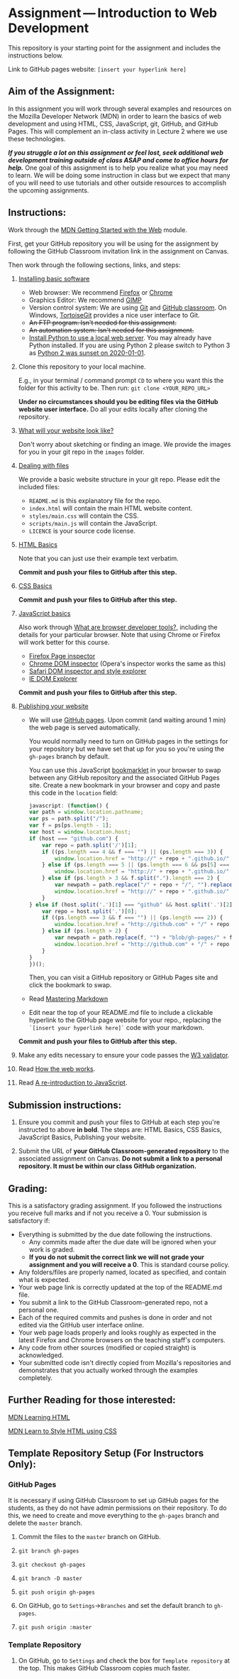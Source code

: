 # Assignment — Introduction to Web Development

This repository is your starting point for the assignment and includes the instructions below. 

Link to GitHub pages website: `[insert your hyperlink here]`


## Aim of the Assignment:

In this assignment you will work through several examples and resources on the Mozilla Developer Network (MDN) in order to learn the basics of web development and using HTML, CSS, JavaScript,  git, GitHub, and GitHub Pages. This will complement an in-class activity in Lecture 2 where we use these technologies.

**_If you struggle a lot on this assignment or feel lost, seek additional web development training outside of class ASAP and come to office hours for help._** One goal of this assignment is to help you realize what you may need to learn. We will be doing some instruction in class but we expect that many of you will need to use tutorials and other outside resources to accomplish the upcoming assignments.


## Instructions:

Work through the [MDN Getting Started with the Web](https://developer.mozilla.org/en-US/docs/Learn/Getting_started_with_the_web) module.

First, get your GitHub repository you will be using for the assignment by following the GitHub Classroom invitation link in the assignment on Canvas.

Then work through the following sections, links, and steps:

1. [Installing basic software](https://developer.mozilla.org/en-US/Learn/Getting_started_with_the_web/Installing_basic_software)
    *   Web browser: We recommend [Firefox](https://www.mozilla.org/en-US/firefox/new/) or [Chrome](https://www.google.com/chrome/)
    *   Graphics Editor: We recommend [GIMP](https://www.gimp.org/)
    *   Version control system: We are using [Git](https://git-scm.com/) and [GitHub classroom](https://classroom.github.com/). On Windows, [TortoiseGit](https://tortoisegit.org/) provides a nice user interface to Git.
    *   ~~An FTP program: Isn't needed for this assignment.~~
    *   ~~An automation system: Isn't needed for this assignment.~~
    *   [Install Python to use a local web server](https://developer.mozilla.org/en-US/docs/Learn/Common_questions/set_up_a_local_testing_server). You may already have Python installed. If you are using Python 2 please switch to Python 3 as [Python 2 was sunset on 2020-01-01](https://www.python.org/doc/sunset-python-2/).

1. Clone this repository to your local machine.

    E.g., in your terminal / command prompt `CD` to where you want this the folder for this activity to be. Then run: `git clone <YOUR_REPO_URL>`

    **Under no circumstances should you be editing files via the GitHub website user interface.** Do all your edits locally after cloning the repository.

1. [What will your website look like?](https://developer.mozilla.org/en-US/Learn/Getting_started_with_the_web/What_will_your_website_look_like)
    
    Don't worry about sketching or finding an image. We provide the images for you in your git repo in the `images` folder.
    
1. [Dealing with files](https://developer.mozilla.org/en-US/Learn/Getting_started_with_the_web/Dealing_with_files)
    
    We provide a basic website structure in your git repo. Please edit the included files:
    * `README.md` is this explanatory file for the repo.
    * `index.html` will contain the main HTML website content.
    * `styles/main.css` will contain the CSS.
    * `scripts/main.js` will contain the JavaScript.
    * `LICENCE` is your source code license.

1. [HTML Basics](https://developer.mozilla.org/en-US/Learn/Getting_started_with_the_web/HTML_basics)

   Note that you can just use their example text verbatim.

    **Commit and push your files to GitHub after this step.**

1. [CSS Basics](https://developer.mozilla.org/en-US/Learn/Getting_started_with_the_web/CSS_basics)

    **Commit and push your files to GitHub after this step.**

1. [JavaScript basics](https://developer.mozilla.org/en-US/Learn/Getting_started_with_the_web/JavaScript_basics)
    
    Also work through [What are browser developer tools?](https://developer.mozilla.org/en-US/docs/Learn/Common_questions/What_are_browser_developer_tools), including the details for your particular browser. Note that using Chrome or Firefox will work better for this course.
    *   [Firefox Page inspector](https://developer.mozilla.org/en-US/docs/Tools/Page_Inspector)
    *   [Chrome DOM inspector](https://developer.chrome.com/devtools/docs/dom-and-styles) (Opera's inspector works the same as this)
    *   [Safari DOM inspector and style explorer](https://developer.apple.com/library/safari/documentation/AppleApplications/Conceptual/Safari_Developer_Guide/ResourcesandtheDOM/ResourcesandtheDOM.html#//apple_ref/doc/uid/TP40007874-CH3-SW1)
    *   [IE DOM Explorer](http://msdn.microsoft.com/en-us/library/ie/dn255008%28v=vs.85%29.aspx)

    **Commit and push your files to GitHub after this step.**

1. [Publishing your website](https://developer.mozilla.org/en-US/Learn/Getting_started_with_the_web/Publishing_your_website)
    
    * We will use [GitHub pages](https://pages.github.com/). Upon commit (and waiting around 1 min) the web page is served automatically.
    
        You would normally need to turn on GitHub pages in the settings for your repository but we have set that up for you so you're using the `gh-pages` branch by default.

        You can use this JavaScript [bookmarklet](https://en.wikipedia.org/wiki/Bookmarklet) in your browser to swap between any GitHub repository and the associated GitHub Pages site. Create a new bookmark in your browser and copy and paste this code in the `location` field:
        ```js
        javascript: (function() {
        var path = window.location.pathname;
        var ps = path.split("/");
        var f = ps[ps.length - 1];
        var host = window.location.host;
        if (host === "github.com") {
            var repo = path.split('/')[1];
            if ((ps.length === 4 && f === "") || (ps.length === 3)) {
                window.location.href = "http://" + repo + ".github.io/" + path.replace("/" + repo + "/", "")
            } else if (ps.length === 5 || (ps.length === 6 && ps[5] === "")) {
                window.location.href = "http://" + repo + ".github.io/" + ps[2]
            } else if (ps.length > 3 && f.split(".").length === 2) {
                var newpath = path.replace("/" + repo + "/", "").replace("blob/gh-pages/", "");
                window.location.href = "http://" + repo + ".github.io/" + newpath.replace(".md", ".html").replace(".Rmd", ".html")
            }
        } else if (host.split('.')[1] === "github" && host.split('.')[2] === "io") {
            var repo = host.split('.')[0];
            if ((ps.length === 3 && f === "") || (ps.length === 2)) {
                window.location.href = "http://github.com" + "/" + repo + path
            } else if (ps.length > 2) {
                var newpath = path.replace(f, "") + "blob/gh-pages/" + f;
                window.location.href = "http://github.com" + "/" + repo + newpath
            }
        }
        })();
        ```
        Then, you can visit a GitHub repository or GitHub Pages site and click the bookmark to swap.

    * Read [Mastering Markdown](https://guides.github.com/features/mastering-markdown/)
    *   Edit near the top of your README.md file to include a clickable hyperlink to the GitHub page website for your repo., replacing the `` `[insert your hyperlink here]` `` code with your markdown.
    
    **Commit and push your files to GitHub after this step.**

1. Make any edits necessary to ensure your code passes the [W3 validator](https://validator.w3.org/).

1. Read [How the web works](https://developer.mozilla.org/en-US/Learn/Getting_started_with_the_web/How_the_Web_works).

1. Read [A re-introduction to JavaScript](https://developer.mozilla.org/en-US/docs/Web/JavaScript/A_re-introduction_to_JavaScript).


## Submission instructions:

1. Ensure you commit and push your files to GitHub at each step you're instructed to above **in bold**. The steps are: HTML Basics, CSS Basics, JavaScript Basics, Publishing your website.

1. Submit the URL of **your GitHub Classroom-generated repository** to the associated assignment on Canvas. **Do not submit a link to a personal repository. It must be within our class GitHub organization.** 


## Grading:

This is a satisfactory grading assignment. If you followed the instructions you receive full marks and if not you receive a 0. Your submission is satisfactory if:

* Everything is submitted by the due date following the instructions.
    * Any commits made after the due date will be ignored when your work is graded.
    * **If you do not submit the correct link we will not grade your assignment and you will receive a 0**. This is standard course policy.
* Any folders/files are properly named, located as specified, and contain what is expected.
* Your web page link is correctly updated at the top of the README.md file.
* You submit a link to the GitHub Classroom-generated repo, not a personal one.
* Each of the required commits and pushes is done in order and not edited via the GitHub user interface online.
* Your web page loads properly and looks roughly as expected in the latest Firefox and Chrome browsers on the teaching staff's computers.
* Any code from other sources (modified or copied straight) is acknowledged.
* Your submitted code isn't directly copied from Mozilla's repositories and demonstrates that you actually worked through the examples completely.


## Further Reading for those interested:

[MDN Learning HTML](https://developer.mozilla.org/en-US/docs/Learn/HTML)

[MDN Learn to Style HTML using CSS](https://developer.mozilla.org/en-US/docs/Learn/CSS)


## Template Repository Setup (For Instructors Only):

### GitHub Pages

It is necessary if using GitHub Classroom to set up GitHub pages for the students, as they do not have admin permissions on their repository. To do this, we need to create and move everything to the `gh-pages` branch and delete the `master` branch.

1. Commit the files to the `master` branch on GitHub.

1. `git branch gh-pages`

1. `git checkout gh-pages`

1. `git branch -D master`

1. `git push origin gh-pages`

1. On GitHub, go to `Settings`->`Branches` and set the default branch to `gh-pages`.

1. `git push origin :master`

### Template Repository

1. On GitHub, go to `Settings` and check the box for `Template repository` at the top. This makes GitHub Classroom copies much faster.
